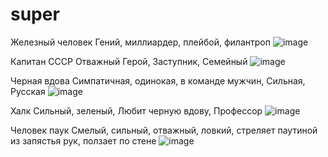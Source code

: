 # super

Железный человек
Гений, миллиардер, плейбой, филантроп
![image](https://github.com/Sancho234567/super/assets/150212301/c2271eb6-dbe8-4aad-904b-004f25353f30)

Капитан СССР
Отважный Герой, Заступник, Семейный
![image](https://github.com/Sancho234567/super/assets/150212301/bb5f95cb-19bd-4837-a2cc-8b4a3465c95c)

Черная вдова
Симпатичная, одинокая, в команде мужчин, Сильная, Русская
![image](https://github.com/Sancho234567/super/assets/150212301/f5c37030-595e-44ee-abb5-bebcf636ba95)

Халк
Сильный, зеленый, Любит черную вдову, Профессор
![image](https://github.com/Sancho234567/super/assets/150212301/e91d0c1e-8080-492e-9da4-f87c0f4aefd6)

Человек паук
Смелый, сильный, отважный, ловкий, стреляет паутиной из запястья рук, ползает по стене
![image](https://github.com/Sancho234567/super/assets/150212301/1635315e-5319-4d59-81b7-c993d7169895)


